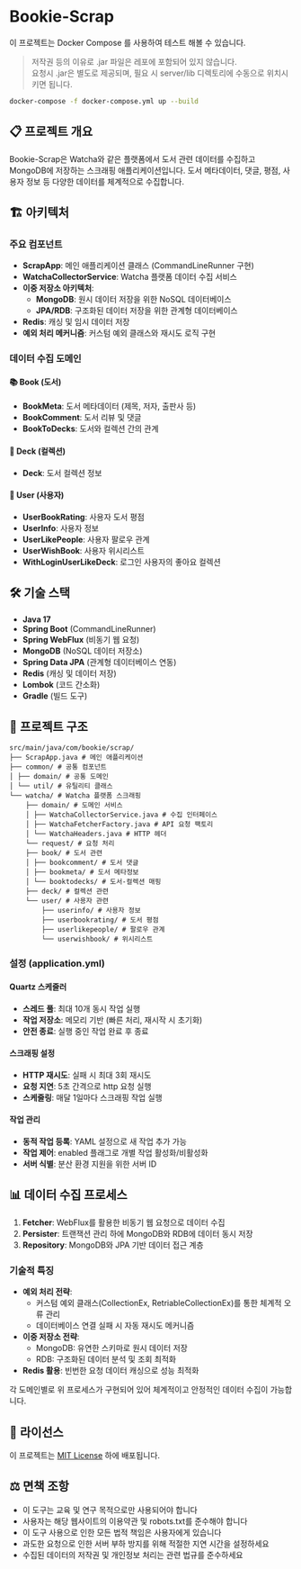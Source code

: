 # Bookie-Scrap

이 프로젝트는 Docker Compose 를 사용하여 테스트 해볼 수 있습니다.
> 저작권 등의 이유로 .jar 파일은 레포에 포함되어 있지 않습니다. <br>
> 요청시 .jar은 별도로 제공되며, 필요 시 server/lib 디렉토리에 수동으로 위치시키면 됩니다.<br>
```bash 
docker-compose -f docker-compose.yml up --build
```

## 📋 프로젝트 개요

Bookie-Scrap은 Watcha와 같은 플랫폼에서 도서 관련 데이터를 수집하고 MongoDB에 저장하는 스크래핑 애플리케이션입니다. 도서 메타데이터, 댓글, 평점, 사용자 정보 등 다양한 데이터를 체계적으로 수집합니다.

## 🏗️ 아키텍처

### 주요 컴포넌트

- **ScrapApp**: 메인 애플리케이션 클래스 (CommandLineRunner 구현)
- **WatchaCollectorService**: Watcha 플랫폼 데이터 수집 서비스
- **이중 저장소 아키텍처**:
  - **MongoDB**: 원시 데이터 저장을 위한 NoSQL 데이터베이스
  - **JPA/RDB**: 구조화된 데이터 저장을 위한 관계형 데이터베이스
- **Redis**: 캐싱 및 임시 데이터 저장
- **예외 처리 메커니즘**: 커스텀 예외 클래스와 재시도 로직 구현

### 데이터 수집 도메인

#### 📚 Book (도서)
- **BookMeta**: 도서 메타데이터 (제목, 저자, 출판사 등)
- **BookComment**: 도서 리뷰 및 댓글
- **BookToDecks**: 도서와 컬렉션 간의 관계

#### 📑 Deck (컬렉션)
- **Deck**: 도서 컬렉션 정보

#### 👤 User (사용자)
- **UserBookRating**: 사용자 도서 평점
- **UserInfo**: 사용자 정보
- **UserLikePeople**: 사용자 팔로우 관계
- **UserWishBook**: 사용자 위시리스트
- **WithLoginUserLikeDeck**: 로그인 사용자의 좋아요 컬렉션

## 🛠️ 기술 스택

- **Java 17**
- **Spring Boot** (CommandLineRunner)
- **Spring WebFlux** (비동기 웹 요청)
- **MongoDB** (NoSQL 데이터 저장소)
- **Spring Data JPA** (관계형 데이터베이스 연동)
- **Redis** (캐싱 및 데이터 저장)
- **Lombok** (코드 간소화)
- **Gradle** (빌드 도구)

## 📁 프로젝트 구조
```
src/main/java/com/bookie/scrap/
├── ScrapApp.java # 메인 애플리케이션
├── common/ # 공통 컴포넌트
│ ├── domain/ # 공통 도메인
│ └── util/ # 유틸리티 클래스
└── watcha/ # Watcha 플랫폼 스크래핑
    ├── domain/ # 도메인 서비스
    │ ├── WatchaCollectorService.java # 수집 인터페이스
    │ ├── WatchaFetcherFactory.java # API 요청 팩토리
    │ └── WatchaHeaders.java # HTTP 헤더
    └── request/ # 요청 처리
    ├── book/ # 도서 관련
    │ ├── bookcomment/ # 도서 댓글
    │ ├── bookmeta/ # 도서 메타정보
    │ └── booktodecks/ # 도서-컬렉션 매핑
    ├── deck/ # 컬렉션 관련
    └── user/ # 사용자 관련
        ├── userinfo/ # 사용자 정보
        ├── userbookrating/ # 도서 평점
        ├── userlikepeople/ # 팔로우 관계
        └── userwishbook/ # 위시리스트
```
### 설정 (application.yml)

#### Quartz 스케줄러
- **스레드 풀**: 최대 10개 동시 작업 실행
- **작업 저장소**: 메모리 기반 (빠른 처리, 재시작 시 초기화)
- **안전 종료**: 실행 중인 작업 완료 후 종료

#### 스크래핑 설정
- **HTTP 재시도**: 실패 시 최대 3회 재시도
- **요청 지연**: 5초 간격으로 http 요청 실행
- **스케줄링**: 매달 1일마다 스크래핑 작업 실행

#### 작업 관리
- **동적 작업 등록**: YAML 설정으로 새 작업 추가 가능
- **작업 제어**: enabled 플래그로 개별 작업 활성화/비활성화
- **서버 식별**: 분산 환경 지원을 위한 서버 ID

## 📊 데이터 수집 프로세스

1. **Fetcher**: WebFlux를 활용한 비동기 웹 요청으로 데이터 수집
2. **Persister**: 트랜잭션 관리 하에 MongoDB와 RDB에 데이터 동시 저장
3. **Repository**: MongoDB와 JPA 기반 데이터 접근 계층

### 기술적 특징
- **예외 처리 전략**: 
  - 커스텀 예외 클래스(CollectionEx, RetriableCollectionEx)를 통한 체계적 오류 관리
  - 데이터베이스 연결 실패 시 자동 재시도 메커니즘
- **이중 저장소 전략**: 
  - MongoDB: 유연한 스키마로 원시 데이터 저장
  - RDB: 구조화된 데이터 분석 및 조회 최적화
- **Redis 활용**: 빈번한 요청 데이터 캐싱으로 성능 최적화

각 도메인별로 위 프로세스가 구현되어 있어 체계적이고 안정적인 데이터 수집이 가능합니다.

## 📝 라이선스

이 프로젝트는 [MIT License](LICENSE) 하에 배포됩니다.

## ⚖️ 면책 조항

- 이 도구는 교육 및 연구 목적으로만 사용되어야 합니다
- 사용자는 해당 웹사이트의 이용약관 및 robots.txt를 준수해야 합니다
- 이 도구 사용으로 인한 모든 법적 책임은 사용자에게 있습니다
- 과도한 요청으로 인한 서버 부하 방지를 위해 적절한 지연 시간을 설정하세요
- 수집된 데이터의 저작권 및 개인정보 처리는 관련 법규를 준수하세요

